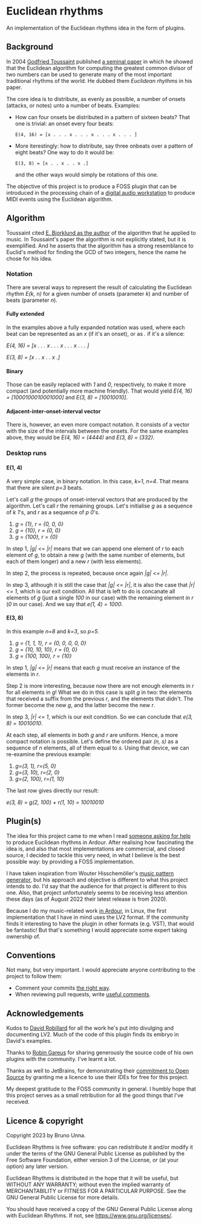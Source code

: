 # Euclidean rhythms

An implementation of the Euclidean rhythms idea in the form of plugins.

## Background

In 2004 [Godfried Toussaint](https://en.wikipedia.org/wiki/Godfried_Toussaint) published [a seminal paper](http://cgm.cs.mcgill.ca/~godfried/publications/banff.pdf) in which he showed that the Euclidean algorithm for computing the greatest common divisor of two numbers can be used to generate many of the most important traditional rhythms of the world. He dubbed them _Euclidean rhythms_ in his paper.

The core idea is to distribute, as evenly as possible, a number of onsets (attacks, or notes) unto a number of beats. Examples:
- How can four onsets be distributed in a pattern of sixteen beats? That one is trivial: an onset every four beats:
  ```
  E(4, 16) = [x . . . x . . . x . . . x . . . ]
  ```
- More iterestingly: how to distribute, say three onbeats over a pattern of eight beats? One way to do it would be:
  ```
  E(3, 8) = [x . . x . . x .]
  ```
  and the other ways would simply be rotations of this one.

The objective of this project is to produce a FOSS plugin that can be introduced in the processing chain of a [digital audio workstation](https://en.wikipedia.org/wiki/Digital_audio_workstation) to produce MIDI events using the Euclidean algorithm.

## Algorithm

Toussaint cited [E. Bjorklund as the author](https://www.semanticscholar.org/paper/The-Theory-of-Rep-Rate-Pattern-Generation-in-the-Bjorklund/c652d0a32895afc5d50b6527447824c31a553659) of the algorithm that he applied to music. In Toussaint's paper the algorithm is not explicitly stated, but it is exemplified. And he asserts that the algorithm has a strong resemblance to Euclid's method for finding the GCD of two integers, hence the name he chose for his idea.

### Notation

There are several ways to represent the result of calculating the Euclidean rhythm *E(k, n)* for a given number of onsets (parameter *k*) and number of beats (parameter *n*).

#### Fully extended

In the examples above a fully expanded notation was used, where each beat can be represented as an *x* (if it's an onset), or as *.* if it's a silence:

*E(4, 16) = [x . . . x . . . x . . . x . . . ]*

*E(3, 8) = [x . . x . . x .]*

#### Binary

Those can be easily replaced with *1* and *0*, respectively, to make it more compact (and potentially more machine friendly). That would yield *E(4, 16) = [1000100010001000]* and *E(3, 8) = [10010010]*.

#### Adjacent-inter-onset-interval vector

There is, however, an even more compact notation. It consists of a vector with the size of the intervals between the onsets. For the same examples above, they would be *E(4, 16) = (4444)* and *E(3, 8) = (332)*.

### Desktop runs

#### E(1, 4)

A very simple case, in binary notation. In this case, *k=1*, *n=4*. That means that there are silent *p=3* beats.

Let's call *g* the groups of onset-interval vectors that are produced by the algorithm. Let's call *r* the remaining groups. Let's initialise *g* as a sequence of *k* *1*'s, and *r* as a sequence of *p* *0*'s.

1. *g = {1}, r = {0, 0, 0}*
2. *g = {10}, r = {0, 0}*
3. *g = {100}, r = {0}*

In step 1, *|g| <= |r|*  means that we can append one element of *r* to each element of *g*, to obtain a new *g* (with the same number of elements, but each of them longer) and a new *r* (with less elements).

In step 2, the process is repeated, because once again *|g| <= |r|*.

In step 3, although it is still the case that *|g| <= |r|*, it is also the case that *|r| <= 1*, which is our exit condition. All that is left to do is concanate all elements of *g* (just a single *100* in our case) with the remaining element in *r* (*0* in our case). And we say that *e(1, 4) = 1000*.

#### E(3, 8)

In this example *n=8* and *k=3*, so *p=5*.

1. *g = {1, 1, 1}, r = {0, 0, 0, 0, 0}*
2. *g = {10, 10, 10}, r = {0, 0}*
3. *g = {100, 100}, r = {10}*

In step 1, *|g| <= |r|* means that each *g* must receive an instance of the elements in *r*.

Step 2 is more interesting, because now there are not enough elements in *r* for all elements in *g*! What we do in this case is split *g* in two: the elements that received a suffix from the previous *r*, and the elements that didn't. The former become the new *g*, and the latter become the new *r*.

In step 3, *|r| <= 1*, which is our exit condition. So we can conclude that *e(3, 8) = 10010010*.

At each step, all elements in both *g* and *r* are uniform. Hence, a more compact notation is possible. Let's define the ordered pair *(n, s)* as a sequence of *n* elements, all of them equal to *s*. Using that device, we can re-examine the previous example:

1. *g=(3, 1), r=(5, 0)*
2. *g=(3, 10), r=(2, 0)*
3. *g=(2, 100), r=(1, 10)*

The last row gives directly our result:

*e(3, 8) = g(2, 100) + r(1, 10) = 10010010*

## Plugin(s)

The idea for this project came to me when I read [someone asking for help](https://discourse.ardour.org/t/euclidean-rhythms/107461) to produce Euclidean rhythms in Ardour. After realising how fascinating the idea is, and also that most implementations are commercial, and closed source, I decided to tackle this very need, in what I believe is the best possible way: by providing a FOSS implementation.

I have taken inspiration from Wouter Hisschemöller's [music pattern generator](https://github.com/hisschemoller/music-pattern-generator), but his approach and objective is different to what this project intends to do. I'd say that the audience for that project is different to this one. Also, that project unfortunately seems to be receiving less attention these days (as of August 2022 their latest release is from 2020).

Because I do my music-related work [in Ardour](https://ardour.org/), in Linux, the first implementation that I have in mind uses the LV2 format. If the community finds it interesting to have the plugin in other formats (e.g. VST), that would be fantastic! But that's something I would appreciate some expert taking ownership of.

## Conventions

Not many, but very important. I would appreciate anyone contributing to the project to follow them:
- Comment your commits [the right way](https://cbea.ms/git-commit/).
- When reviewing pull requests, write [useful comments](https://conventionalcomments.org/).

## Acknowledgements

Kudos to [David Robillard](mailto:d@drobilla.net) for all the work he's put into divulging and documenting LV2. Much of
the code of this plugin finds its embryo in David's examples.

Thanks to [Robin Gareus](mailto:robin@gareus.org) for sharing generously the source code of his own plugins with the
community. I've learnt a lot.

Thanks as well to JetBrains, for demonstrating their [commitment to Open Source](https://jb.gg/OpenSourceSupport) by
granting me a licence to use their IDEs for free for this project.

My deepest gratitude to the FOSS community in general. I humbly hope that this project serves as a small retribution for
all the good things that I've received.

## Licence & copyright

Copyright 2023 by Bruno Unna.

Euclidean Rhythms is free software: you can redistribute it and/or modify it under the terms of the
GNU General Public License as published by the Free Software Foundation, either version 3 of the License,
or (at your option) any later version.

Euclidean Rhythms is distributed in the hope that it will be useful, but WITHOUT ANY WARRANTY; without
even the implied warranty of MERCHANTABILITY or FITNESS FOR A PARTICULAR PURPOSE. See the GNU General
Public License for more details.

You should have received a copy of the GNU General Public License along with Euclidean Rhythms.
If not, see <https://www.gnu.org/licenses/>.
